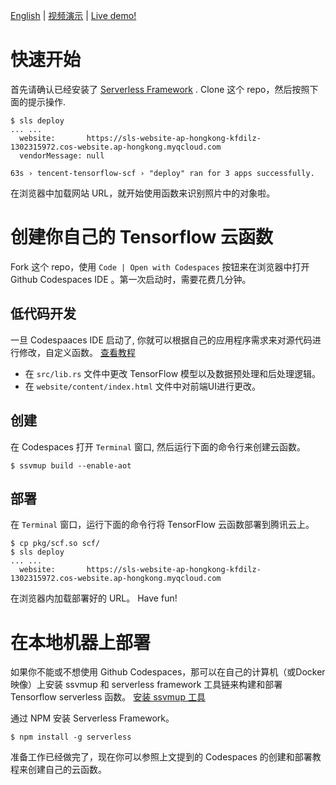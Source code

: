 [English](README-en.md) | [视频演示](https://youtu.be/Thoi7XrIKvE) | [Live demo!](https://sls-website-ap-hongkong-m5jv9m8-1302315972.cos-website.ap-hongkong.myqcloud.com/)

# 快速开始

首先请确认已经安装了 [Serverless Framework](https://www.serverless.com/framework/docs/providers/tencent/guide/installation/) . Clone 这个 repo，然后按照下面的提示操作.

```
$ sls deploy
... ...
  website:       https://sls-website-ap-hongkong-kfdilz-1302315972.cos-website.ap-hongkong.myqcloud.com
  vendorMessage: null

63s › tencent-tensorflow-scf › "deploy" ran for 3 apps successfully.
```

在浏览器中加载网站 URL，就开始使用函数来识别照片中的对象啦。

# 创建你自己的 Tensorflow 云函数

Fork 这个 repo，使用 `Code | Open with Codespaces` 按钮来在浏览器中打开 Github Codespaces IDE 。第一次启动时，需要花费几分钟。 

## 低代码开发


一旦 Codespaaces IDE 启动了, 你就可以根据自己的应用程序需求来对源代码进行修改，自定义函数。 [查看教程](https://www.secondstate.io/articles/faas-image-classification/)

* 在 `src/lib.rs` 文件中更改 TensorFlow 模型以及数据预处理和后处理逻辑。
* 在 `website/content/index.html` 文件中对前端UI进行更改。

## 创建

在 Codespaces 打开 `Terminal` 窗口, 然后运行下面的命令行来创建云函数。

```
$ ssvmup build --enable-aot
```

## 部署

在 `Terminal` 窗口，运行下面的命令行将 TensorFlow 云函数部署到腾讯云上。

```
$ cp pkg/scf.so scf/
$ sls deploy
... ...
  website:       https://sls-website-ap-hongkong-kfdilz-1302315972.cos-website.ap-hongkong.myqcloud.com
```

在浏览器内加载部署好的 URL。 Have fun!

# 在本地机器上部署

如果你不能或不想使用 Github Codespaces，那可以在自己的计算机（或Docker映像）上安装 ssvmup 和 serverless framework 工具链来构建和部署 Tensorflow serverless 函数。
[安装 ssvmup 工具](https://www.secondstate.io/articles/ssvmup/)

通过 NPM 安装 Serverless Framework。

```
$ npm install -g serverless
```

准备工作已经做完了，现在你可以参照上文提到的 Codespaces 的创建和部署教程来创建自己的云函数。

